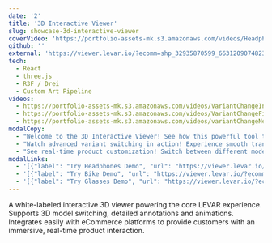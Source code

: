 ```yaml
---
date: '2'
title: '3D Interactive Viewer'
slug: showcase-3d-interactive-viewer
coverVideo: 'https://portfolio-assets-mk.s3.amazonaws.com/videos/HeadphonesVariant_compressed.mp4'
github: ''
external: 'https://viewer.levar.io/?ecomm=shp_32935870599_6631209074823_39594167074951'
tech:
  - React
  - three.js
  - R3F / Drei
  - Custom Art Pipeline
videos:
  - https://portfolio-assets-mk.s3.amazonaws.com/videos/VariantChangeIntro_compressed.mp4
  - https://portfolio-assets-mk.s3.amazonaws.com/videos/VariantChangeFinal_compressed.mp4
  - https://portfolio-assets-mk.s3.amazonaws.com/videos/variantChangeNew_final.mp4
modalCopy:
  - "Welcome to the 3D Interactive Viewer! See how this powerful tool transforms product exploration with immersive 3D visualization, real-time interactions, and seamless variant switching."
  - "Watch advanced variant switching in action! Experience smooth transitions between product configurations, colors, and materials with instant updates and fluid animations."
  - "See real-time product customization! Switch between different models, colors, and features seamlessly while maintaining perfect 3D quality and performance."
modalLinks:
  - '[{"label": "Try Headphones Demo", "url": "https://viewer.levar.io/?ecomm=shp_32935870599_6631209074823_39594167074951"}]'
  - '[{"label": "Try Bike Demo", "url": "https://viewer.levar.io/?ecomm=shp_58973749412_7189749924004_41703004831908"}]'
  - '[{"label": "Try Glasses Demo", "url": "https://viewer.levar.io/?ecomm=shp_27596521506_7662504116411_43410585682107"}]'
---
```


A white-labeled interactive 3D viewer powering the core LEVAR experience. Supports 3D model switching, detailed annotations and animations. Integrates easily with eCommerce platforms to provide customers with an immersive, real-time product interaction.
